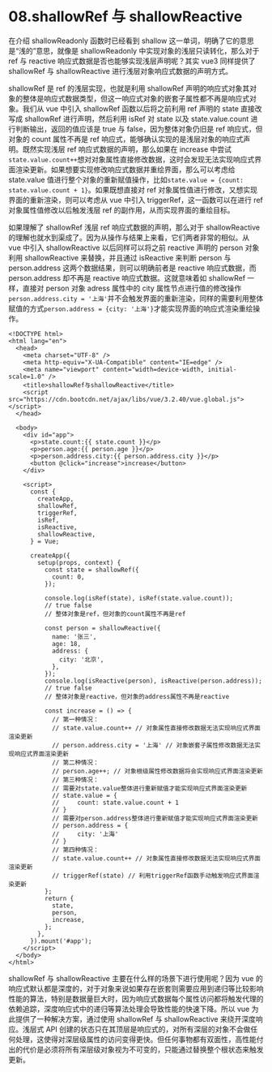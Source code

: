 # 08.shallowRef 与 shallowReactive

在介绍 shallowReadonly 函数时已经看到 shallow 这一单词，明确了它的意思是“浅的”意思，就像是 shallowReadonly 中实现对象的浅层只读转化，那么对于 ref 与 reactive 响应式数据是否也能够实现浅层声明呢？其实 vue3 同样提供了 shallowRef 与 shallowReactive 进行浅层对象响应式数据的声明方式。

shallowRef 是 ref 的浅层实现，也就是利用 shallowRef 声明的响应式对象其对象的整体是响应式数据类型，但这一响应式对象的嵌套子属性都不再是响应式对象。我们从 vue 中引入 shallowRef 函数以后将之前利用 ref 声明的 state 直接改写成 shallowRef 进行声明，然后利用 isRef 对 state 以及 state.value.count 进行判断输出，返回的值应该是 true 与 false，因为整体对象仍旧是 ref 响应式，但对象的 count 属性不再是 ref 响应式，能够确认实现的是浅层对象的响应式声明。既然实现浅层 ref 响应式数据的声明，那么如果在 increase 中尝试`state.value.count++`想对对象属性直接修改数据，这时会发现无法实现响应式界面渲染更新。如果想要实现修改响应式数据并重绘界面，那么可以考虑给 state.value 值进行整个对象的重新赋值操作，比如`state.value = {count: state.value.count + 1}`。如果既想直接对 ref 对象属性值进行修改，又想实现界面的重新渲染，则可以考虑从 vue 中引入 triggerRef，这一函数可以在进行 ref 对象属性值修改以后触发浅层 ref 的副作用，从而实现界面的重绘目标。

如果理解了 shallowRef 浅层 ref 响应式数据的声明，那么对于 shallowReactive 的理解也就水到渠成了。因为从操作与结果上来看，它们两者非常的相似。从 vue 中引入 shallowReactive 以后同样可以将之前 reactive 声明的 person 对象利用 shallowReactive 来替换，并且通过 isReactive 来判断 person 与 person.address 这两个数据结果，则可以明确前者是 reactive 响应式数据，而 person.address 却不再是 reactive 响应式数据。这就意味着如 shallowRef 一样，直接对 person 对象 adress 属性中的 city 属性节点进行值的修改操作`person.address.city = '上海'`并不会触发界面的重新渲染，同样的需要利用整体赋值的方式`person.address = {city: '上海'}`才能实现界面的响应式渲染重绘操作。

```vue
<!DOCTYPE html>
<html lang="en">
  <head>
    <meta charset="UTF-8" />
    <meta http-equiv="X-UA-Compatible" content="IE=edge" />
    <meta name="viewport" content="width=device-width, initial-scale=1.0" />
    <title>shallowRef与shallowReactive</title>
    <script src="https://cdn.bootcdn.net/ajax/libs/vue/3.2.40/vue.global.js"></script>
  </head>

  <body>
    <div id="app">
      <p>state.count:{{ state.count }}</p>
      <p>person.age:{{ person.age }}</p>
      <p>person.address.city:{{ person.address.city }}</p>
      <button @click="increase">increase</button>
    </div>

    <script>
      const {
        createApp,
        shallowRef,
        triggerRef,
        isRef,
        isReactive,
        shallowReactive,
      } = Vue;

      createApp({
        setup(props, context) {
          const state = shallowRef({
            count: 0,
          });

          console.log(isRef(state), isRef(state.value.count));
          // true false
          // 整体对象是ref，但对象的count属性不再是ref

          const person = shallowReactive({
            name: '张三',
            age: 18,
            address: {
              city: '北京',
            },
          });
          console.log(isReactive(person), isReactive(person.address));
          // true false
          // 整体对象是reactive，但对象的address属性不再是reactive

          const increase = () => {
            // 第一种情况：
            // state.value.count++ // 对象属性直接修改数据无法实现响应式界面渲染更新
            // person.address.city = '上海' // 对象嵌套子属性修改数据无法实现响应式界面渲染更新
            // 第二种情况：
            // person.age++; // 对象根级属性修改数据将会实现响应式界面渲染更新
            // 第三种情况：
            // 需要对state.value整体进行重新赋值才能实现响应式界面渲染更新
            // state.value = {
            //     count: state.value.count + 1
            // }
            // 需要对person.address整体进行重新赋值才能实现响应式界面渲染更新
            // person.address = {
            //     city: '上海'
            // }
            // 第四种情况：
            // state.value.count++ // 对象属性直接修改数据无法实现响应式界面渲染更新
            // triggerRef(state) // 利用triggerRef函数手动触发响应式界面渲染更新
          };
          return {
            state,
            person,
            increase,
          };
        },
      }).mount('#app');
    </script>
  </body>
</html>
```

shallowRef 与 shallowReactive 主要在什么样的场景下进行使用呢？因为 vue 的响应式默认都是深度的，对于对象来说如果存在嵌套则需要应用到递归等比较影响性能的算法，特别是数据量巨大时，因为响应式数据每个属性访问都将触发代理的依赖追踪，深度响应式中的递归等算法处理会导致性能的快速下降。所以 vue 为此提供了一种解决方案，通过使用 shallowRef 与 shallowReactive 来绕开深度响应。浅层式 API 创建的状态只在其顶层是响应式的，对所有深层的对象不会做任何处理，这使得对深层级属性的访问变得更快。但任何事物都有双面性，高性能付出的代价是必须将所有深层级对象视为不可变的，只能通过替换整个根状态来触发更新。
